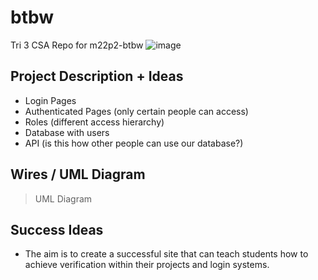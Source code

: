 # btbw
Tri 3 CSA Repo for m22p2-btbw
![image](https://user-images.githubusercontent.com/72889453/158108834-e7e0cfa4-f508-4841-818b-8ccb849a2c72.png)
## Project Description + Ideas
- Login Pages
- Authenticated Pages (only certain people can access)
- Roles (different access hierarchy)
- Database with users
- API (is this how other people can use our database?)
## Wires / UML Diagram
> UML Diagram
## Success Ideas
- The aim is to create a successful site that can teach students how to achieve verification within their projects and login systems.
